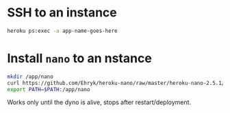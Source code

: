 # SSH to an instance
```bash
heroku ps:exec -a app-name-goes-here
```

# Install `nano` to an nstance

```bash
mkdir /app/nano
curl https://github.com/Ehryk/heroku-nano/raw/master/heroku-nano-2.5.1/nano.tar.gz --location --silent | tar xz -C /app/nano
export PATH=$PATH:/app/nano
```

Works only until the dyno is alive, stops after restart/deployment.
